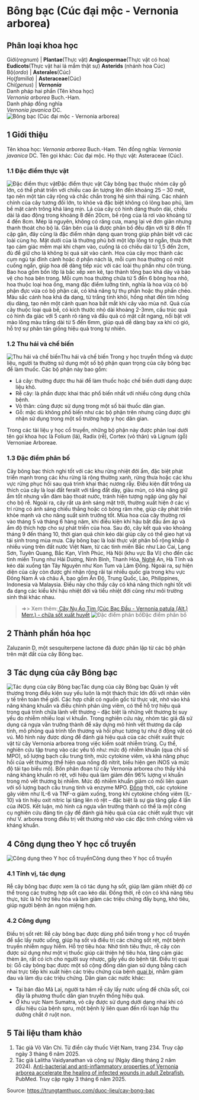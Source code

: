 # Bông bạc (Cúc đại mộc - Vernonia arborea)

Phân loại khoa học  
---  
Giới(_regnum_) |  **Plantae**(Thực vật) **Angiospermae**(Thực vật có hoa) **Eudicots**(Thực vật hai lá mầm thật sự) **Asterids** (nhánh hoa Cúc)  
Bộ(_ordo_) | **Asterales**(Cúc)  
Họ(_familia_) | **Asteraceae**(Cúc)  
Chi(_genus_) | **_Vernonia_**  
Danh pháp hai phần (Tên khoa học)  
_Vernonia arborea_ Buch.-Ham.  
Danh pháp đồng nghĩa  
_Vernonia javanica_ DC.  
![Bông bạc \(Cúc đại mộc - Vernonia arborea\)](https://trungtamthuoc.com/images/others/bong-bac-3200.jpg)
##  1 Giới thiệu
Tên khoa học: _Vernonia arborea_ Buch.-Ham.
Tên đồng nghĩa: _Vernonia javanica_ DC.
Tên gọi khác: Cúc đại mộc.
Họ thực vật: Asteraceae (Cúc).
### 1.1 Đặc điểm thực vật
![Đặc điểm thực vật](https://trungtamthuoc.com/images/item/bong-bac-0.jpg)Đặc điểm thực vật
Cây bông bạc thuộc nhóm cây gỗ lớn, có thể phát triển với chiều cao ấn tượng lên đến khoảng 25 – 30 mét, tạo nên một tán cây rộng và chắc chắn trong hệ sinh thái rừng. Các nhánh chính của cây tương đối lớn, to khỏe và đặc biệt không có lông bao phủ, làm bề mặt cành trông khá láng mịn.
Lá của cây có hình dáng thuôn dài, chiều dài lá dao động trong khoảng 8 đến 20cm, bề rộng của lá rơi vào khoảng từ 4 đến 8cm. Mép lá nguyên, không có răng cưa, mang lại vẻ đơn giản nhưng thanh thoát cho bộ lá. Gân bên của lá được phân bố đều đặn với từ 8 đến 11 cặp gân, đây cũng là đặc điểm nhận dạng quan trọng giúp phân biệt với các loài cùng họ. Mặt dưới của lá thường phủ bởi một lớp lông tơ ngắn, thưa thớt tạo cảm giác mềm mại khi chạm vào, cuống lá có chiều dài từ 1,5 đến 2cm, đủ để giữ cho lá không bị quá sát vào cành.
Hoa của cây mọc thành các cụm ngù tại đỉnh cành hoặc ở phần nách lá, mỗi cụm hoa thường có một cuống ngắn, giúp hoa dễ dàng tiếp xúc với các loài thụ phấn như côn trùng. Bao hoa gồm bốn lớp lá bắc xếp xen kẽ, tạo thành tổng bao khá dày và bảo vệ cho hoa bên trong. Mỗi cụm hoa thường chứa từ 5 đến 6 bông hoa nhỏ, hoa thuộc loại hoa ống, mang đặc điểm lưỡng tính, nghĩa là hoa vừa có bộ phận đực vừa có bộ phận cái, có khả năng tự thụ phấn hoặc thụ phấn chéo. Màu sắc cánh hoa khá đa dạng, từ trắng tinh khôi, hồng nhạt đến tím hồng dịu dàng, tạo nên một cảnh quan hoa bắt mắt khi cây vào mùa nở.
Quả của cây thuộc loại quả bế, có kích thước nhỏ dài khoảng 2-3mm, cấu trúc quả có hình đa giác với 5 cạnh rõ ràng và đầu quả có mặt cắt ngang, nổi bật với mào lông màu trắng dài từ 5 đến 6mm, giúp quả dễ dàng bay xa khi có gió, hỗ trợ sự phân tán giống hiệu quả trong tự nhiên.
### 1.2 Thu hái và chế biến
![Thu hái và chế biến](https://trungtamthuoc.com/images/item/bong-bac-1.jpg)Thu hái và chế biến
Trong y học truyền thống và dược liệu, người ta thường sử dụng một số bộ phận quan trọng của cây bông bạc để làm thuốc. Các bộ phận này bao gồm:
  * Lá cây: thường được thu hái để làm thuốc hoặc chế biến dưới dạng dược liệu khô.
  * Rễ cây: là phần được khai thác phổ biến nhất với nhiều công dụng chữa bệnh.
  * Vỏ thân: cũng được sử dụng trong một số bài thuốc dân gian.
  * Gỗ: mặc dù không phổ biến như các bộ phận trên nhưng cũng được ghi nhận sử dụng trong một số trường hợp y học dân gian.


Trong các tài liệu y học cổ truyền, những bộ phận này được phân loại dưới tên gọi khoa học là Folium (lá), Radix (rễ), Cortex (vỏ thân) và Lignum (gỗ) Vernoniae Arboreae.
### 1.3 Đặc điểm phân bố
Cây bông bạc thích nghi tốt với các khu rừng nhiệt đới ẩm, đặc biệt phát triển mạnh trong các khu rừng lá rộng thường xanh, rừng thưa hoặc các khu vực rừng phục hồi sau quá trình khai thác nương rẫy. Điều kiện đất trồng ưa thích của cây là loại đất feralit với tầng đất dày, giàu mùn, có khả năng giữ ẩm tốt nhưng vẫn đảm bảo thoát nước, tránh hiện tượng ngập úng gây hại cho bộ rễ. Ngoài ra, cây rất ưa ánh sáng mặt trời, thường xuất hiện ở các vị trí rừng có ánh sáng chiếu thẳng hoặc có bóng râm nhẹ, giúp cây phát triển khỏe mạnh và cho năng suất sinh trưởng tốt.
Mùa hoa của cây thường rơi vào tháng 5 và tháng 6 hàng năm, khi điều kiện khí hậu bắt đầu ấm áp và ẩm độ thích hợp cho sự phát triển của hoa. Sau đó, cây kết quả vào khoảng tháng 9 đến tháng 10, thời gian quả chín kéo dài giúp cây có thể gieo hạt và tái sinh trong mùa mưa.
Cây bông bạc là loài thực vật phân bố rộng khắp ở nhiều vùng trên đất nước Việt Nam, từ các tỉnh miền Bắc như Lào Cai, Lạng Sơn, Tuyên Quang, Bắc Kạn, Vĩnh Phúc, Hà Nội (khu vực Ba Vì) cho đến các tỉnh miền Trung như Hải Dương, Ninh Bình, Thanh Hóa, [Nghệ](https://trungtamthuoc.com/duoc-lieu/nghe-21 "Nghệ") An, Hà Tĩnh và kéo dài xuống tận Tây Nguyên như Kon Tum và Lâm Đồng.
Ngoài ra, sự hiện diện của cây còn được ghi nhận rộng rãi tại nhiều quốc gia trong khu vực Đông Nam Á và châu Á, bao gồm Ấn Độ, Trung Quốc, Lào, Philippines, Indonesia và Malaysia. Điều này cho thấy cây có khả năng thích nghi tốt với đa dạng các kiểu khí hậu nhiệt đới và tiểu nhiệt đới cũng như môi trường sinh thái khác nhau.
> =>> Xem thêm:[ Cây Nụ Áo Tím (Cúc Bạc Đầu - Vernonia patula (Alt.) Merr.) - chữa sốt xuất huyết](https://trungtamthuoc.com/duoc-lieu/nu-ao-tim)
![Đặc điểm phân bố](https://trungtamthuoc.com/images/item/bong-bac-2.jpg)Đặc điểm phân bố
##  2 Thành phần hóa học
Zaluzanin D, một sesquiterpene lactone đã được phân lập từ các bộ phận trên mặt đất của cây Bông bạc.
##  3 Tác dụng của cây Bông bạc
![Tác dụng của cây Bông bạc](https://trungtamthuoc.com/images/item/bong-bac-3.jpg)Tác dụng của cây Bông bạc
Quản lý vết thương trong điều kiện suy yếu luôn là một thách thức lớn đối với nhân viên y tế trên toàn thế giới. Các hợp chất có nguồn gốc từ thực vật, nhờ vào khả năng kháng khuẩn và điều chỉnh phản ứng viêm, có thể hỗ trợ hiệu quả trong quá trình chữa lành vết thương – đặc biệt là những vết thương bị suy yếu do nhiễm nhiều loại vi khuẩn.
Trong nghiên cứu này, nhóm tác giả đã sử dụng cá ngựa vằn trưởng thành để xây dựng mô hình vết thương da cấp tính, mô phỏng quá trình tổn thương và hồi phục tương tự như ở động vật có vú. Mô hình này được dùng để đánh giá hiệu quả của các chiết xuất thực vật từ cây Vernonia arborea trong việc kiểm soát nhiễm trùng. Cụ thể, nghiên cứu tập trung vào các yếu tố như: mức độ nhiễm khuẩn (qua chỉ số MPO), số lượng bạch cầu trung tính, mức cytokine viêm, và khả năng phục hồi của vết thương (thể hiện qua nồng độ nitrit, biểu hiện gen iNOS và mức độ tái tạo biểu mô).
Bốn phân đoạn từ cây Vernonia arborea cho thấy khả năng kháng khuẩn rõ rệt, với hiệu quả làm giảm đến 96% lượng vi khuẩn trong mô vết thương bị nhiễm. Mức độ nhiễm khuẩn giảm có mối liên quan với số lượng bạch cầu trung tính và enzyme MPO. [Đồng](https://trungtamthuoc.com/hoat-chat/dong "Đồng") thời, các cytokine gây viêm như IL-6 và TNF-α giảm xuống, trong khi cytokine chống viêm (IL-10) và tín hiệu oxit nitric lại tăng lên rõ rệt – đặc biệt là sự gia tăng gấp 4 lần của iNOS.
Kết luận, mô hình cá ngựa vằn trưởng thành có thể là một công cụ nghiên cứu đáng tin cậy để đánh giá hiệu quả của các chiết xuất thực vật như V. arborea trong điều trị vết thương nhờ vào các đặc tính chống viêm và kháng khuẩn.
##  4 Công dụng theo Y học cổ truyền
![Công dụng theo Y học cổ truyền](https://trungtamthuoc.com/images/item/bong-bac-4.jpg)Công dụng theo Y học cổ truyền
### 4.1 Tính vị, tác dụng
Rễ cây bông bạc được xem là có tác dụng hạ sốt, giúp làm giảm nhiệt độ cơ thể trong các trường hợp sốt cao kéo dài. Đồng thời, rễ còn có khả năng tiêu thực, tức là hỗ trợ tiêu hóa và làm giảm các triệu chứng đầy bụng, khó tiêu, giúp người bệnh ăn ngon miệng hơn.
### 4.2 Công dụng
Điều trị sốt rét: Rễ cây bông bạc được dùng phổ biến trong y học cổ truyền để sắc lấy nước uống, giúp hạ sốt và điều trị các chứng sốt rét, một bệnh truyền nhiễm nguy hiểm.
Hỗ trợ tiêu hóa: Nhờ tính tiêu thực, rễ cây còn được sử dụng như một vị thuốc giúp cải thiện hệ tiêu hóa, tăng cảm giác thèm ăn, rất có ích cho người suy nhược, gầy yếu do bệnh tật.
Điều trị quai bị: Gỗ cây bông bạc được một số cộng đồng dân gian sử dụng bằng cách nhai trực tiếp khi xuất hiện các triệu chứng của bệnh [quai bị](https://trungtamthuoc.com/bai-viet/benh-quai-bi "quai bị"), nhằm giảm đau và làm dịu các triệu chứng.
Dân gian các nước khác:
  * Tại bán đảo Mã Lai, người ta hãm rễ cây lấy nước uống để chữa sốt, coi đây là phương thuốc dân gian truyền thống hiệu quả.
  * Ở khu vực Nam Sumatra, vỏ cây được sử dụng dưới dạng nhai khi có dấu hiệu của bệnh spru, một bệnh lý liên quan đến rối loạn hấp thu dưỡng chất ở ruột non.


##  5 Tài liệu tham khảo
  1. Tác giả Võ Văn Chi. Từ điển cây thuốc Việt Nam, trang 234. Truy cập ngày 3 tháng 6 năm 2025.
  2. Tác giả Lalitha Vaidyanathan và cộng sự (Ngày đăng tháng 2 năm 2024). [Anti-bacterial and anti-inflammatory properties of Vernonia arborea accelerate the healing of infected wounds in adult Zebrafish](https://pmc.ncbi.nlm.nih.gov/articles/PMC10875872/), PubMed. Truy cập ngày 3 tháng 6 năm 2025.




Source: https://trungtamthuoc.com/duoc-lieu/cay-bong-bac